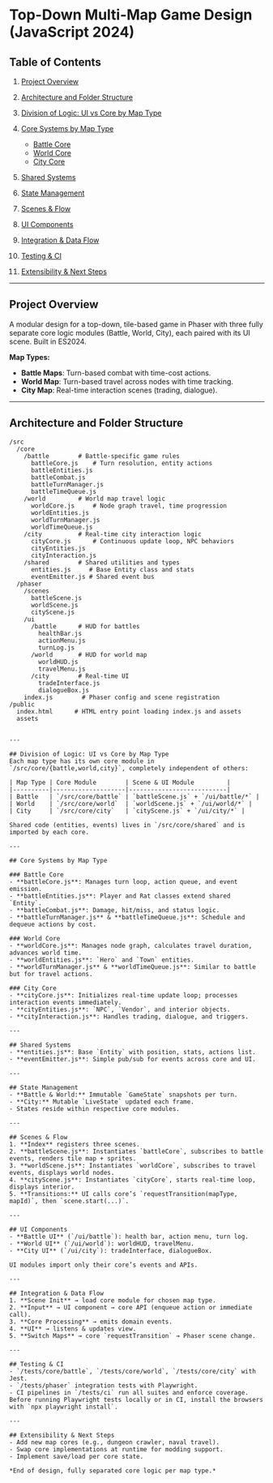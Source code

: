 # Top-Down Multi-Map Game Design (JavaScript 2024)

## Table of Contents

1. [Project Overview](#project-overview)
2. [Architecture and Folder Structure](#architecture-and-folder-structure)
3. [Division of Logic: UI vs Core by Map Type](#division-of-logic-ui-vs-core-by-map-type)
4. [Core Systems by Map Type](#core-systems-by-map-type)

   * [Battle Core](#battle-core)
   * [World Core](#world-core)
   * [City Core](#city-core)
5. [Shared Systems](#shared-systems)
6. [State Management](#state-management)
7. [Scenes & Flow](#scenes--flow)
8. [UI Components](#ui-components)
9. [Integration & Data Flow](#integration--data-flow)
10. [Testing & CI](#testing--ci)
11. [Extensibility & Next Steps](#extensibility--next-steps)

---

## Project Overview

A modular design for a top-down, tile-based game in Phaser with three fully separate core logic modules (Battle, World, City), each paired with its UI scene. Built in ES2024.

**Map Types:**

* **Battle Maps**: Turn-based combat with time-cost actions.
* **World Map**: Turn-based travel across nodes with time tracking.
* **City Map**: Real-time interaction scenes (trading, dialogue).

---

## Architecture and Folder Structure

```plaintext
/src
  /core
    /battle        # Battle-specific game rules
      battleCore.js    # Turn resolution, entity actions
      battleEntities.js
      battleCombat.js
      battleTurnManager.js
      battleTimeQueue.js
    /world         # World map travel logic
      worldCore.js     # Node graph travel, time progression
      worldEntities.js
      worldTurnManager.js
      worldTimeQueue.js
    /city          # Real-time city interaction logic
      cityCore.js      # Continuous update loop, NPC behaviors
      cityEntities.js
      cityInteraction.js
    /shared        # Shared utilities and types
      entities.js     # Base Entity class and stats
      eventEmitter.js # Shared event bus
  /phaser
    /scenes
      battleScene.js
      worldScene.js
      cityScene.js
    /ui
      /battle      # HUD for battles
        healthBar.js
        actionMenu.js
        turnLog.js
      /world       # HUD for world map
        worldHUD.js
        travelMenu.js
      /city        # Real-time UI
        tradeInterface.js
        dialogueBox.js
    index.js        # Phaser config and scene registration
/public
  index.html      # HTML entry point loading index.js and assets
  assets
```

```

---

## Division of Logic: UI vs Core by Map Type
Each map type has its own core module in `/src/core/{battle,world,city}`, completely independent of others:

| Map Type | Core Module        | Scene & UI Module         |
|----------|--------------------|---------------------------|
| Battle   | `/src/core/battle` | `battleScene.js` + `/ui/battle/*` |
| World    | `/src/core/world`  | `worldScene.js` + `/ui/world/*` |
| City     | `/src/core/city`   | `cityScene.js` + `/ui/city/*` |

Shared code (entities, events) lives in `/src/core/shared` and is imported by each core.

---

## Core Systems by Map Type

### Battle Core
- **battleCore.js**: Manages turn loop, action queue, and event emission.
- **battleEntities.js**: Player and Rat classes extend shared `Entity`.
- **battleCombat.js**: Damage, hit/miss, and status logic.
- **battleTurnManager.js** & **battleTimeQueue.js**: Schedule and dequeue actions by cost.

### World Core
- **worldCore.js**: Manages node graph, calculates travel duration, advances world time.
- **worldEntities.js**: `Hero` and `Town` entities.
- **worldTurnManager.js** & **worldTimeQueue.js**: Similar to battle but for travel actions.

### City Core
- **cityCore.js**: Initializes real-time update loop; processes interaction events immediately.
- **cityEntities.js**: `NPC`, `Vendor`, and interior objects.
- **cityInteraction.js**: Handles trading, dialogue, and triggers.

---

## Shared Systems
- **entities.js**: Base `Entity` with position, stats, actions list.
- **eventEmitter.js**: Simple pub/sub for events across core and UI.

---

## State Management
- **Battle & World:** Immutable `GameState` snapshots per turn.
- **City:** Mutable `LiveState` updated each frame.
- States reside within respective core modules.

---

## Scenes & Flow
1. **Index** registers three scenes.
2. **battleScene.js**: Instantiates `battleCore`, subscribes to battle events, renders tile map + sprites.
3. **worldScene.js**: Instantiates `worldCore`, subscribes to travel events, displays world nodes.
4. **cityScene.js**: Instantiates `cityCore`, starts real-time loop, displays interior.
5. **Transitions:** UI calls core’s `requestTransition(mapType, mapId)`, then `scene.start(...)`.

---

## UI Components
- **Battle UI** (`/ui/battle`): health bar, action menu, turn log.
- **World UI** (`/ui/world`): worldHUD, travelMenu.
- **City UI** (`/ui/city`): tradeInterface, dialogueBox.

UI modules import only their core’s events and APIs.

---

## Integration & Data Flow
1. **Scene Init** → load core module for chosen map type.
2. **Input** → UI component → core API (enqueue action or immediate call).
3. **Core Processing** → emits domain events.
4. **UI** → listens & updates view.
5. **Switch Maps** → core `requestTransition` → Phaser scene change.

---

## Testing & CI
- `/tests/core/battle`, `/tests/core/world`, `/tests/core/city` with Jest.
- `/tests/phaser` integration tests with Playwright.
- CI pipelines in `/tests/ci` run all suites and enforce coverage. Before running Playwright tests locally or in CI, install the browsers with `npx playwright install`.

---

## Extensibility & Next Steps
- Add new map cores (e.g., dungeon crawler, naval travel).
- Swap core implementations at runtime for modding support.
- Implement save/load per core state.

*End of design, fully separated core logic per map type.*

```
